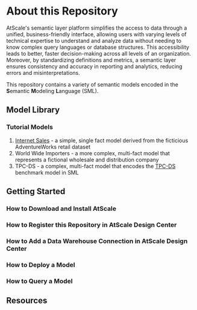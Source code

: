 # About this Repository
AtScale's semantic layer platform simplifies the access to data through a unified, business-friendly interface, allowing users with varying levels of technical expertise to understand and analyze data without needing to know complex query languages or database structures. This accessibility leads to better, faster decision-making across all levels of an organization. Moreover, by standardizing definitions and metrics, a semantic layer ensures consistency and accuracy in reporting and analytics, reducing errors and misinterpretations.

This repository contains a variety of semantic models encoded in the **S**emantic **M**odeling **L**anguage (SML).

## Model Library

### Tutorial Models
1. [Internet Sales](models/tutorials/internet-sales) - a simple, single fact model derived from the ficticious AdventureWorks retail dataset
2. World Wide Importers - a more complex, multi-fact model that represents a fictional wholesale and distribution company
3. TPC-DS - a complex, multi-fact model that encodes the [TPC-DS](https://www.tpc.org/tpcds/) benchmark model in SML

## Getting Started

### How to Download and Install AtScale
### How to Register this Repository in AtScale Design Center
### How to Add a Data Warehouse Connection in AtScale Design Center
### How to Deploy a Model
### How to Query a Model

## Resources
